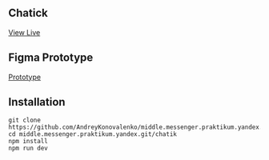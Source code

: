 ## Chatick

[View Live](https://64e9eddf04ddee2d24bdcf27--clinquant-souffle-ad0372.netlify.app/)

## Figma Prototype

[Prototype](https://www.figma.com/file/s7nrocZRdKLn4HYig2A5Ni/Chatik?type=design&node-id=0%3A1&mode=design&t=XzsPFrRpoMFGDHc7-1)

## Installation

```
git clone https://github.com/AndreyKonovalenko/middle.messenger.praktikum.yandex.git
cd middle.messenger.praktikum.yandex.git/chatik
npm install
npm run dev
```

